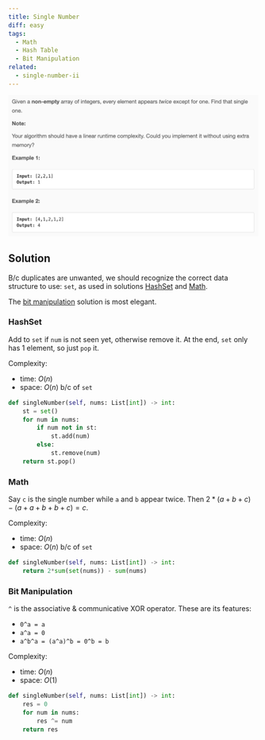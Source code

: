```yaml
---
title: Single Number
diff: easy
tags:
  - Math
  - Hash Table
  - Bit Manipulation
related:
  - single-number-ii
---
```


<img class="medium-zoom" src="/algo/single-number.png" alt="https://leetcode.com/problems/single-number">

## Solution

B/c duplicates are unwanted, we should recognize the correct data structure to use: `set`, as used in solutions [HashSet](#hashset) and [Math](#math).

The [bit manipulation](#bit-manipulation) solution is most elegant.

### HashSet

Add to `set` if `num` is not seen yet, otherwise remove it. At the end, `set` only has 1 element, so just `pop` it.

Complexity:

- time: $O(n)$
- space: $O(n)$ b/c of `set`

```py
def singleNumber(self, nums: List[int]) -> int:
    st = set()
    for num in nums:
        if num not in st:
            st.add(num)
        else:
            st.remove(num)
    return st.pop()
```

### Math

Say `c` is the single number while `a` and `b` appear twice. Then $2*(a+b+c)−(a+a+b+b+c)=c$.

Complexity:

- time: $O(n)$
- space: $O(n)$ b/c of `set`

```py
def singleNumber(self, nums: List[int]) -> int:
    return 2*sum(set(nums)) - sum(nums)
```

### Bit Manipulation

`^` is the associative & communicative XOR operator. These are its features:

- `0^a = a`
- `a^a = 0`
- `a^b^a = (a^a)^b = 0^b = b`

Complexity:

- time: $O(n)$
- space: $O(1)$

```py
def singleNumber(self, nums: List[int]) -> int:
    res = 0
    for num in nums:
        res ^= num
    return res
```
